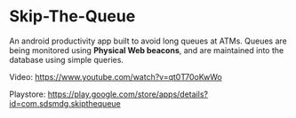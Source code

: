 # Skip-The-Queue

An android productivity app built to avoid long queues at ATMs.
Queues are being monitored using **Physical Web beacons**, and are maintained into the database using simple queries.

Video: https://www.youtube.com/watch?v=qt0T70oKwWo 

Playstore: https://play.google.com/store/apps/details?id=com.sdsmdg.skipthequeue


